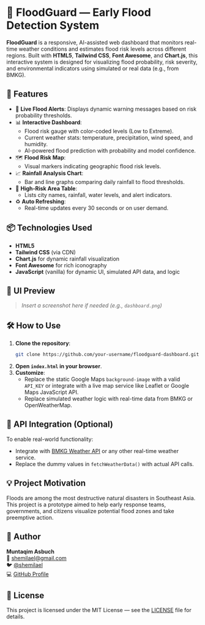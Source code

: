 
# 🌊 FloodGuard — Early Flood Detection System

**FloodGuard** is a responsive, AI-assisted web dashboard that monitors real-time weather conditions and estimates flood risk levels across different regions. Built with **HTML5**, **Tailwind CSS**, **Font Awesome**, and **Chart.js**, this interactive system is designed for visualizing flood probability, risk severity, and environmental indicators using simulated or real data (e.g., from BMKG).

## 🚀 Features

- 🔔 **Live Flood Alerts**: Displays dynamic warning messages based on risk probability thresholds.
- 📊 **Interactive Dashboard**:
  - Flood risk gauge with color-coded levels (Low to Extreme).
  - Current weather stats: temperature, precipitation, wind speed, and humidity.
  - AI-powered flood prediction with probability and model confidence.
- 🗺️ **Flood Risk Map**:
  - Visual markers indicating geographic flood risk levels.
- 📈 **Rainfall Analysis Chart**:
  - Bar and line graphs comparing daily rainfall to flood thresholds.
- 📍 **High-Risk Area Table**:
  - Lists city names, rainfall, water levels, and alert indicators.
- ♻️ **Auto Refreshing**:
  - Real-time updates every 30 seconds or on user demand.

## 📦 Technologies Used

- **HTML5**
- **Tailwind CSS** (via CDN)
- **Chart.js** for dynamic rainfall visualization
- **Font Awesome** for rich iconography
- **JavaScript** (vanilla) for dynamic UI, simulated API data, and logic

## 📸 UI Preview

> _Insert a screenshot here if needed (e.g., `dashboard.png`)_

## 🛠️ How to Use

1. **Clone the repository**:
   ```bash
   git clone https://github.com/your-username/floodguard-dashboard.git
   ```
2. **Open `index.html` in your browser**.
3. **Customize**:
   - Replace the static Google Maps `background-image` with a valid `API_KEY` or integrate with a live map service like Leaflet or Google Maps JavaScript API.
   - Replace simulated weather logic with real-time data from BMKG or OpenWeatherMap.

## 🔐 API Integration (Optional)

To enable real-world functionality:
- Integrate with [BMKG Weather API](https://data.bmkg.go.id) or any other real-time weather service.
- Replace the dummy values in `fetchWeatherData()` with actual API calls.

## 💡 Project Motivation

Floods are among the most destructive natural disasters in Southeast Asia. This project is a prototype aimed to help early response teams, governments, and citizens visualize potential flood zones and take preemptive action.

## 👤 Author

**Muntaqim Asbuch**  
📧 [shemilael@gmail.com](mailto:shemilael@gmail.com)  
🐦 [@shemilael](https://x.com/shemilael)  
💻 [GitHub Profile](https://github.com/shemilael)

## 📄 License

This project is licensed under the MIT License — see the [LICENSE](LICENSE) file for details.
